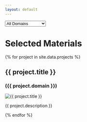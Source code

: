 ```yaml
---
layout: default
---
```


<div>
    <select id="domain-filter">
      <option value="">All Domains</option>
      {% assign domains = "" | split: "," %}
      {% for project in site.data.projects %}
        {% unless domains contains project.domain %}
          {% assign domains = domains | push: project.domain %}
          <option value="{{ project.domain }}">{{ project.domain }}</option>
        {% endunless %}
      {% endfor %}
    </select>
</div>

# Selected Materials

<div id="cards-container">
    {% for project in site.data.projects %}
    <div class="card" data-domain="{{ project.domain }}">
        <a href="{{ project.url }}" target="_blank" style="text-decoration: none; color: inherit;">
            <h2>{{ project.title }}</h2>
            <h3>({{ project.domain }})</h3>
            <img src="{{ project.image }}" alt="{{ project.title }}">
            <p>{{ project.description }}</p>
        </a>
    </div>
    {% endfor %}
</div>
